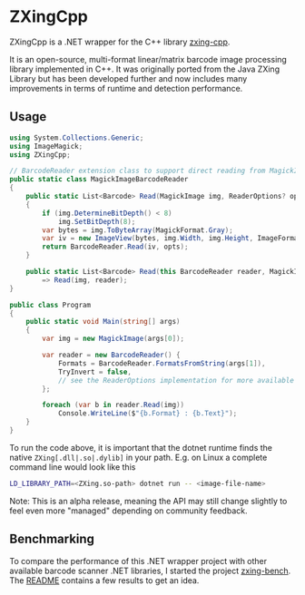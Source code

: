 # ZXingCpp

ZXingCpp is a .NET wrapper for the C++ library [zxing-cpp](https://github.com/zxing-cpp/zxing-cpp).

It is an open-source, multi-format linear/matrix barcode image processing library implemented in C++.
It was originally ported from the Java ZXing Library but has been developed further and now includes
many improvements in terms of runtime and detection performance.

## Usage

```cs
using System.Collections.Generic;
using ImageMagick;
using ZXingCpp;

// BarcodeReader extension class to support direct reading from MagickImage
public static class MagickImageBarcodeReader
{
    public static List<Barcode> Read(MagickImage img, ReaderOptions? opts = null)
    {
        if (img.DetermineBitDepth() < 8)
            img.SetBitDepth(8);
        var bytes = img.ToByteArray(MagickFormat.Gray);
        var iv = new ImageView(bytes, img.Width, img.Height, ImageFormat.Lum);
        return BarcodeReader.Read(iv, opts);
    }

    public static List<Barcode> Read(this BarcodeReader reader, MagickImage img)
        => Read(img, reader);
}

public class Program
{
    public static void Main(string[] args)
    {
        var img = new MagickImage(args[0]);

        var reader = new BarcodeReader() {
            Formats = BarcodeReader.FormatsFromString(args[1]),
            TryInvert = false,
            // see the ReaderOptions implementation for more available options
        };

        foreach (var b in reader.Read(img))
            Console.WriteLine($"{b.Format} : {b.Text}");
    }
}
```

To run the code above, it is important that the dotnet runtime finds the native
`ZXing[.dll|.so|.dylib]` in your path. E.g. on Linux a complete command line would look like this

```sh
LD_LIBRARY_PATH=<ZXing.so-path> dotnet run -- <image-file-name>
```

Note: This is an alpha release, meaning the API may still change slightly to feel even more
"managed" depending on community feedback.

## Benchmarking

To compare the performance of this .NET wrapper project with other available barcode scanner .NET libraries,
I started the project [zxing-bench](https://github.com/axxel/zxing-bench).
The [README](https://github.com/axxel/zxing-bench/blob/main/dotnet/README.md) contains a few results to get an idea.
